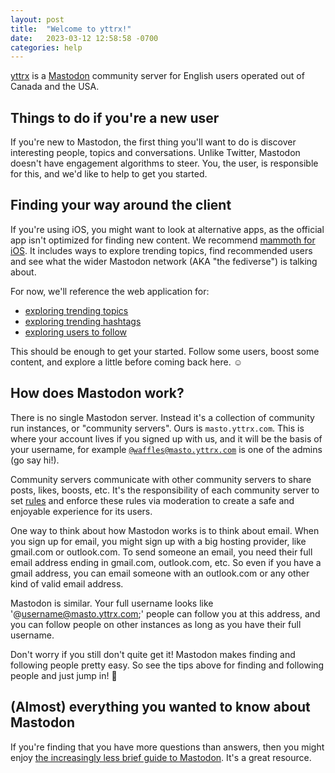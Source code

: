 ```yaml
---
layout: post
title:  "Welcome to yttrx!"
date:   2023-03-12 12:58:58 -0700
categories: help
---
```

[yttrx][yttrx-com] is a [Mastodon][joinmastodon] community server for English users operated out of Canada and the USA.

## Things to do if you're a new user

If you're new to Mastodon, the first thing you'll want to do is discover interesting people, topics and conversations. Unlike Twitter, Mastodon doesn't have engagement algorithms to steer. You, the user, is responsible for this, and we'd like to help to get you started.

## Finding your way around the client

If you're using iOS, you might want to look at alternative apps, as the official app isn't optimized for finding new content. We recommend [mammoth for iOS][mammoth]. It includes ways to explore trending topics, find recommended users and see what the wider Mastodon network (AKA "the fediverse") is talking about.

For now, we'll reference the web application for:
- [exploring trending topics][yttrx-explore]
- [exploring trending hashtags][yttrx-tags]
- [exploring users to follow][yttrx-suggestions]

This should be enough to get your started. Follow some users, boost some content, and explore a little before coming back here. ☺️

## How does Mastodon work?

There is no single Mastodon server. Instead it's a collection of community run instances, or "community servers". Ours is `masto.yttrx.com`. This is where your account lives if you signed up with us, and it will be the basis of your username, for example [`@waffles@masto.yttrx.com`][waffles] is one of the admins (go say hi!).

Community servers communicate with other community servers to share posts, likes, boosts, etc. It's the responsibility of each community server to set [rules][yttrx-rules] and enforce these rules via moderation to create a safe and enjoyable experience for its users.

One way to think about how Mastodon works is to think about email. When you sign up for email, you might sign up with a big hosting provider, like gmail.com or outlook.com. To send someone an email, you need their full email address ending in gmail.com, outlook.com, etc. So even if you have a gmail address, you can email someone with an outlook.com or any other kind of valid email address.

Mastodon is similar. Your full username looks like '@username@masto.yttrx.com;' people can follow you at this address, and you can follow people on other instances as long as you have their full username.

Don't worry if you still don't quite get it! Mastodon makes finding and following people pretty easy. So see the tips above for finding and following people and just jump in! 🤠

## (Almost) everything you wanted to know about Mastodon

If you're finding that you have more questions than answers, then you might enjoy [the increasingly less brief guide to Mastodon][guide-to-mastodon]. It's a great resource.

[yttrx-com]: https://yttrx.com/
[masto]: https://masto.yttrx.com/
[joinmastodon]: https://joinmastodon.org/
[waffles]: https://yttrx.com/@waffles/
[mammoth]: https://techcrunch.com/2023/02/27/mammoth-is-a-free-mastodon-app-for-ios-that-makes-it-easier-to-get-started/
[yttrx-explore]: https://yttrx.com/explore
[yttrx-tags]: https://yttrx.com/explore/tags
[yttrx-suggestions]: https://yttrx.com/explore/suggestions
[yttrx-rules]: https://yttrx.com/about/
[guide-to-mastodon]: https://github.com/joyeusenoelle/GuideToMastodon/
